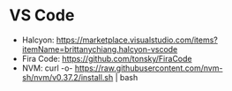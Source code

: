 # VS Code 
- Halcyon: https://marketplace.visualstudio.com/items?itemName=brittanychiang.halcyon-vscode
- Fira Code: https://github.com/tonsky/FiraCode
- NVM: curl -o- https://raw.githubusercontent.com/nvm-sh/nvm/v0.37.2/install.sh | bash
